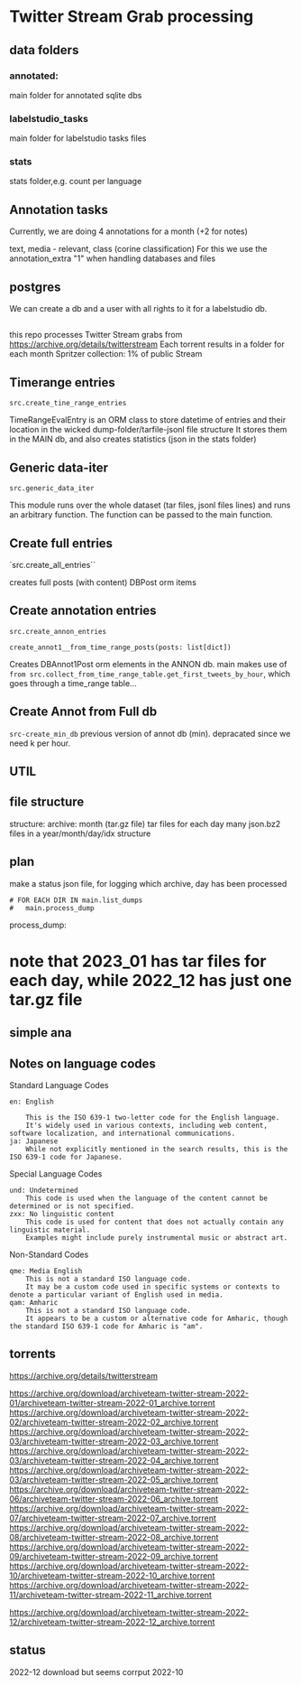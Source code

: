 # Twitter Stream Grab processing

## data folders

### annotated:
main folder for annotated sqlite dbs

### labelstudio_tasks
main folder for labelstudio tasks files

### stats
stats folder,e.g. count per language


## Annotation tasks

Currently, we are doing 4 annotations for a month (+2 for notes)

text, media - relevant, class (corine classification)
For this we use the annotation_extra "1" when handling databases and files 

## postgres

We can create a db and a user with all rights to it for a labelstudio db.

##


this repo processes Twitter Stream grabs from
https://archive.org/details/twitterstream
Each torrent results in a folder for each month
Spritzer collection: 1% of public Stream


## Timerange entries

`src.create_tine_range_entries`

TimeRangeEvalEntry is an ORM class to store datetime of entries and
their location in the wicked dump-folder/tarfile-jsonl file structure
It stores them in the MAIN db, and also creates statistics (json in the stats folder)


## Generic data-iter

`src.generic_data_iter`

This module runs over the whole dataset (tar files, jsonl files lines) and runs an arbitrary function.
The function can be passed to the main function.

## Create full entries

`src.create_all_entries``

creates full posts (with content) DBPost orm items

## Create annotation entries

`src.create_annon_entries`

`create_annot1__from_time_range_posts(posts: list[dict])`

Creates DBAnnot1Post orm elements in the ANNON db.
main makes use of `from src.collect_from_time_range_table.get_first_tweets_by_hour`, which goes through a time_range table...


## Create Annot from Full db

`src-create_min_db` previous version of annot db (min). depracated since we need k per hour.

## UTIL



## file structure

structure:
archive: month (tar.gz file)
    tar files for each day
        many json.bz2 files in a year/month/day/idx structure

## plan
make a status json file,
for logging which archive, day has been processed

```
# FOR EACH DIR IN main.list_dumps
#   main.process_dump
```

process_dump:
# note that 2023_01 has tar files for each day, while 2022_12 has just one tar.gz file

## simple ana
## Notes on language codes

Standard Language Codes

    en: English

        This is the ISO 639-1 two-letter code for the English language.
        It's widely used in various contexts, including web content, software localization, and international communications.
    ja: Japanese
        While not explicitly mentioned in the search results, this is the ISO 639-1 code for Japanese.

Special Language Codes

    und: Undetermined
        This code is used when the language of the content cannot be determined or is not specified.
    zxx: No linguistic content
        This code is used for content that does not actually contain any linguistic material.
        Examples might include purely instrumental music or abstract art.

Non-Standard Codes

    qme: Media English
        This is not a standard ISO language code.
        It may be a custom code used in specific systems or contexts to denote a particular variant of English used in media.
    qam: Amharic
        This is not a standard ISO language code.
        It appears to be a custom or alternative code for Amharic, though the standard ISO 639-1 code for Amharic is "am".

## torrents

https://archive.org/details/twitterstream


https://archive.org/download/archiveteam-twitter-stream-2022-01/archiveteam-twitter-stream-2022-01_archive.torrent
https://archive.org/download/archiveteam-twitter-stream-2022-02/archiveteam-twitter-stream-2022-02_archive.torrent
https://archive.org/download/archiveteam-twitter-stream-2022-03/archiveteam-twitter-stream-2022-03_archive.torrent
https://archive.org/download/archiveteam-twitter-stream-2022-03/archiveteam-twitter-stream-2022-04_archive.torrent
https://archive.org/download/archiveteam-twitter-stream-2022-03/archiveteam-twitter-stream-2022-05_archive.torrent
https://archive.org/download/archiveteam-twitter-stream-2022-06/archiveteam-twitter-stream-2022-06_archive.torrent
https://archive.org/download/archiveteam-twitter-stream-2022-07/archiveteam-twitter-stream-2022-07_archive.torrent
https://archive.org/download/archiveteam-twitter-stream-2022-08/archiveteam-twitter-stream-2022-08_archive.torrent
https://archive.org/download/archiveteam-twitter-stream-2022-09/archiveteam-twitter-stream-2022-09_archive.torrent
https://archive.org/download/archiveteam-twitter-stream-2022-10/archiveteam-twitter-stream-2022-10_archive.torrent
https://archive.org/download/archiveteam-twitter-stream-2022-11/archiveteam-twitter-stream-2022-11_archive.torrent

https://archive.org/download/archiveteam-twitter-stream-2022-12/archiveteam-twitter-stream-2022-12_archive.torrent

## status

2022-12 download but seems corrput
2022-10